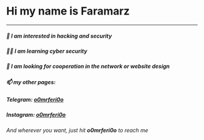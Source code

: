 # Hi my name is Faramarz
---
##### 🔰 I am interested in **hacking** and **security** 
##### 🧑‍💻 I am learning **cyber security** 
##### 💞️ I am looking for cooperation in the network or website design 
##### 📫 my other pages:
##### **Telegram:** [o0mrferi0o](https://instagram.com/o0mrferi0o?igshid=YmMyMTA2M2Y=)
##### **Instagram:** [o0mrferi0o](https://t.me/o0mrferi0o) 
###### And wherever you want, just hit **o0mrferi0o** to reach me

